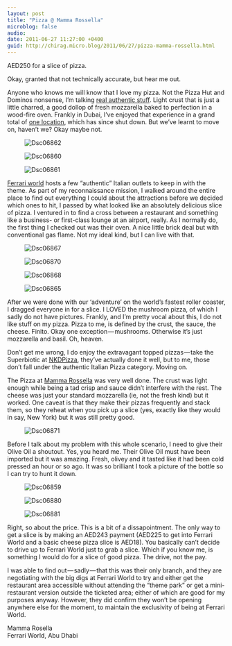 ```yaml
---
layout: post
title: "Pizza @ Mamma Rossella"
microblog: false
audio: 
date: 2011-06-27 11:27:00 +0400
guid: http://chirag.micro.blog/2011/06/27/pizza-mamma-rossella.html
---
```

<p>AED250 for a slice of pizza.</p>
<p>Okay, granted that not technically accurate, but hear me out.</p>
<p>Anyone who knows me will know that I love my pizza. Not the Pizza Hut and Dominos nonsense, I’m talking <a href="http://www.naihar.com/pizza-pizza-13" target="_blank">real authentic stuff</a>. Light crust that is just a little charred, a good dollop of fresh mozzarella baked to perfection in a wood-fire oven. Frankly in Dubai, I’ve enjoyed that experience in a grand total of <a href="http://www.naihar.com/pizza-pizza-13" target="_blank">one location</a>, which has since shut down. But we’ve learnt to move on, haven’t we? Okay maybe not.</p>
<figure><img alt="Dsc06862" src="http://www.chirag.biz/uploads/2018/20485c2fac.jpg"></figure><figure><img alt="Dsc06860" src="http://www.chirag.biz/uploads/2018/f5c74f4e11.jpg"></figure><figure><img alt="Dsc06861" src="http://www.chirag.biz/uploads/2018/50bbd442de.jpg"></figure><p><a href="http://www.google.com/url?sa=t&amp;source=web&amp;cd=1&amp;ved=0CDMQFjAA&amp;url=http%3A%2F%2Fwww.ferrariworldabudhabi.com%2F&amp;ei=lX0HTrfpF4iGhQe5u-S4DQ&amp;usg=AFQjCNFi2qSEC_ZW_NXYNA4-WiFyRovk8g" target="_blank">Ferrari world</a> hosts a few “authentic” Italian outlets to keep in with the theme. As part of my reconnaissance mission, I walked around the entire place to find out everything I could about the attractions before we decided which ones to hit, I passed by what looked like an absolutely delicious slice of pizza. I ventured in to find a cross between a restaurant and something like a business- or first-class lounge at an airport, really. As I normally do, the first thing I checked out was their oven. A nice little brick deal but with conventional gas flame. Not my ideal kind, but I can live with that.</p>
<figure><img alt="Dsc06867" src="http://www.chirag.biz/uploads/2018/6dc0962363.jpg"></figure><figure><img alt="Dsc06870" src="http://www.chirag.biz/uploads/2018/9fe4254f62.jpg"></figure><figure><img alt="Dsc06868" src="http://www.chirag.biz/uploads/2018/f620d398eb.jpg"></figure><figure><img alt="Dsc06865" src="http://www.chirag.biz/uploads/2018/672e59d67c.jpg"></figure><p>After we were done with our ‘adventure’ on the world’s fastest roller coaster, I dragged everyone in for a slice. I LOVED the mushroom pizza, of which I sadly do not have pictures. Frankly, and I’m pretty vocal about this, I do not like stuff on my pizza. Pizza to me, is defined by the crust, the sauce, the cheese. Finito. Okay one exception — mushrooms. Otherwise it’s just mozzarella and basil. Oh, heaven.</p>
<p>Don’t get me wrong, I do enjoy the extravagant topped pizzas — take the Superbiotic at <a href="http://nkdpizza.com/" target="_blank">NKDPizza</a>, they’ve actually done it well, but to me, those don’t fall under the authentic Italian Pizza category. Moving on.</p>
<p>The Pizza at <a href="http://www.ferrariworldabudhabi.com/en-gb/shopping-and-dining/mamma-rossella.aspx" target="_blank">Mamma Rossella</a> was very well done. The crust was light enough while being a tad crisp and sauce didn’t interfere with the rest. The cheese was just your standard mozzarella (ie, not the fresh kind) but it worked. One caveat is that they make their pizzas frequently and stack them, so they reheat when you pick up a slice (yes, exactly like they would in say, New York) but it was still pretty good.</p>
<figure><img alt="Dsc06871" src="http://www.chirag.biz/uploads/2018/f478559a61.jpg"></figure><p>Before I talk about my problem with this whole scenario, I need to give their Olive Oil a shoutout. Yes, you heard me. Their Olive Oil must have been imported but it was amazing. Fresh, olivey and it tasted like it had been cold pressed an hour or so ago. It was so brilliant I took a picture of the bottle so I can try to hunt it down.</p>
<figure><img alt="Dsc06859" src="http://www.chirag.biz/uploads/2018/63402c62c3.jpg"></figure><figure><img alt="Dsc06880" src="http://www.chirag.biz/uploads/2018/b8f9925292.jpg"></figure><figure><img alt="Dsc06881" src="http://www.chirag.biz/uploads/2018/9bcdf24981.jpg"></figure><p>Right, so about the price. This is a bit of a dissapointment. The only way to get a slice is by making an AED243 payment (AED225 to get into Ferrari World and a basic cheese pizza slice is AED18). You basically can’t decide to drive up to Ferrari World just to grab a slice. Which if you know me, is something I would do for a slice of good pizza. The drive, not the pay.</p>
<p>I was able to find out — sadly — that this was their only branch, and they are negotiating with the big digs at Ferrari World to try and either get the restaurant area accessible without attending the “theme park” or get a mini-restaurant version outside the ticketed area; either of which are good for my purposes anyway. However, they did confirm they won’t be opening anywhere else for the moment, to maintain the exclusivity of being at Ferrari World.</p>
<p>Mamma Rosella<br>Ferrari World, Abu Dhabi</p>
